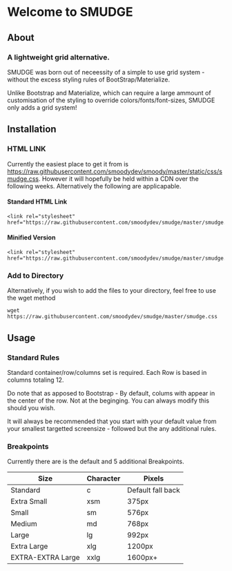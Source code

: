 # Welcome to SMUDGE

## About

### A lightweight grid alternative.

SMUDGE was born out of neceessity of a simple to use grid system - without the excess styling rules of BootStrap/Materialize.

Unlike Bootstrap and Materialize, which can require a large ammount of customisation of the styling to override colors/fonts/font-sizes, SMUDGE only adds a grid system!

## Installation

### HTML LINK

Currently the easiest place to get it from is https://raw.githubusercontent.com/smoodydev/smoody/master/static/css/smudge.css.  However it will hopefully be held within a CDN over the following weeks.  Alternatively the following are applicapable.

#### Standard HTML Link

    <link rel="stylesheet" href="https://raw.githubusercontent.com/smoodydev/smudge/master/smudge.css">

#### Minified Version

    <link rel="stylesheet" href="https://raw.githubusercontent.com/smoodydev/smudge/master/smudge.min.css">

### Add to Directory

Alternatively, if you wish to add the files to your directory, feel free to use the wget method

    wget https://raw.githubusercontent.com/smoodydev/smudge/master/smudge.css

## Usage

### Standard Rules

Standard container/row/columns set is required.  Each Row is based in columns totaling 12.

Do note that as apposed to Bootstrap - By default, colums with appear in the center of the row.  Not at the beginging.  You can always modify this should you wish.

It will always be recommended that you start with your default value from your smallest targetted screensize - followed but the any additional rules.

### Breakpoints

Currently there are is the default and 5 additional Breakpoints.

| Size      | Character |Pixels |
| ----------- | ----------- |----------- |
| Standard      | c       |Default fall back       |
| Extra Small   | xsm        |375px         |
| Small   | sm        |576px        |
| Medium   | md        |768px       |
| Large   | lg        |992px        |
| Extra Large   | xlg        |1200px         |
| EXTRA-EXTRA Large   | xxlg        |1600px+         |

